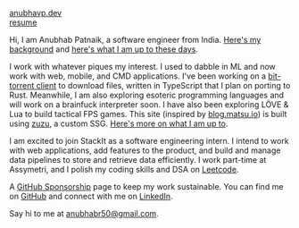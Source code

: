 [anubhavp.dev](https://anubhavp.dev/)  
[resume](https://anubhavp.dev/resume.pdf)

Hi, I am Anubhab Patnaik, a software engineer from India. [Here's my background](https://anubhavp.dev/cv.html) and [here's what I am up to these days](https://anubhavp.dev/current.html).

I work with whatever piques my interest. I used to dabble in ML and now work with web, mobile, and CMD applications. I've been working on a [bit-torrent client](https://github.com/fuzzymfx/b) to download files, written in TypeScript that I plan on porting to Rust. Meanwhile, I am also exploring esoteric programming languages and will work on a brainfuck interpreter soon. I have also been exploring LÖVE & Lua to build tactical FPS games. This site (inspired by [blog.matsu.io](https://blog.matsu.io)) is built using [zuzu](https://github.com/fuzzymfx/zuzu), a custom SSG. [Here's more on what I am up to](https://anubhavp.dev/current.html).

I am excited to join StackIt as a software engineering intern. I intend to work with web applications, add features to the product, and build and manage data pipelines to store and retrieve data efficiently. I work part-time at Assymetri, and I polish my coding skills and DSA on [Leetcode](https://leetcode.com/anubhabr50).

A [GitHub Sponsorship](https://github.com/sponsors/fuzzymfx/) page to keep my work sustainable. You can find me on [GitHub](https://github.com/fuzzymfx) and connect with me on [LinkedIn](https://www.linkedin.com/in/anubhabpatnaik0530/).

Say hi to me at <anubhabr50@gmail.com>.
